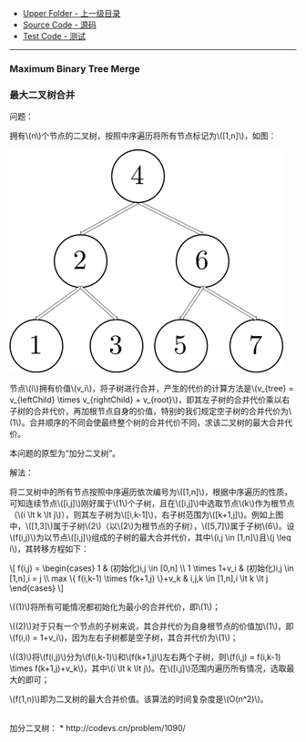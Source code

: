 * [Upper Folder - 上一级目录](../../)
* [Source Code - 源码](https://github.com/zhaochenyou/Way-to-Algorithm/blob/master/src/DynamicProgramming/RegionalDP/MaximumBinaryTreeMerge.hpp)
* [Test Code - 测试](https://github.com/zhaochenyou/Way-to-Algorithm/blob/master/src/DynamicProgramming/RegionalDP/MaximumBinaryTreeMerge.cpp)

--------

### Maximum Binary Tree Merge
### 最大二叉树合并
<div>
问题：
<p id="i">拥有\(n\)个节点的二叉树，按照中序遍历将所有节点标记为\([1,n]\)，如图： </p>
<p id="c"><img src="../res/MaximumTreeMerge1.svg" /></p>
<p id="i">节点\(i\)拥有价值\(v_i\)，将子树进行合并，产生的代价的计算方法是\(v_{tree} = v_{leftChild} \times v_{rightChild} + v_{root}\)，即其左子树的合并代价乘以右子树的合并代价，再加根节点自身的价值，特别的我们规定空子树的合并代价为\(1\)。合并顺序的不同会使最终整个树的合并代价不同，求该二叉树的最大合并代价。 </p>
<p id="i">本问题的原型为“加分二叉树”。 </p>
解法：
<p id="i">将二叉树中的所有节点按照中序遍历依次编号为\([1,n]\)，根据中序遍历的性质，可知连续节点\([i,j]\)刚好属于\(1\)个子树，且在\([i,j]\)中选取节点\(k\)作为根节点（\(i \lt k \lt j\)），则其左子树为\([i,k-1]\)，右子树范围为\([k+1,j]\)。例如上图中，\([1,3]\)属于子树\(2\)（以\(2\)为根节点的子树），\([5,7]\)属于子树\(6\)。设\(f(i,j)\)为以节点\([i,j]\)组成的子树的最大合并代价，其中\(i,j \in [1,n]\)且\(j \leq i\)，其转移方程如下： </p>
\[
f(i,j) =
\begin{cases}
1 & (初始化)i,j \in [0,n] \\
1 \times 1+v_i & (初始化)i,j \in [1,n],i = j \\
max \{ f(i,k-1) \times f(k+1,j) \}+v_k & i,j,k \in [1,n],i \lt k \lt j
\end{cases}
\]
<p id="i">\((1)\)将所有可能情况都初始化为最小的合并代价，即\(1\)； </p>
<p id="i">\((2)\)对于只有一个节点的子树来说，其合并代价为自身根节点的价值加\(1\)，即\(f(i,i) = 1+v_i\)，因为左右子树都是空子树，其合并代价为\(1\)； </p>
<p id="i">\((3)\)将\(f(i,j)\)分为\(f(i,k-1)\)和\(f(k+1,j)\)左右两个子树，则\(f(i,j) = f(i,k-1) \times f(k+1,j)+v_k\)，其中\(i \lt k \lt j\)。在\([i,j]\)范围内遍历所有情况，选取最大的即可； </p>
<p id="i">\(f(1,n)\)即为二叉树的最大合并价值。该算法的时间复杂度是\(O(n^2)\)。 </p>
</div>

<br>
加分二叉树：
* http://codevs.cn/problem/1090/
